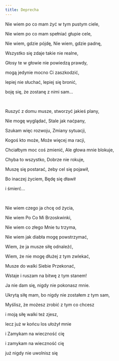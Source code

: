 ```yaml
---
title: Deprecha
---
```



Nie wiem po co mam żyć w tym pustym ciele,

Nie wiem po co mam spełniać głupie cele,

Nie wiem, gdzie pójdę, Nie wiem, gdzie padnę,

Wszystko się zdaje takie nie realne,

Głosy te w głowie nie powiedzą prawdy,

mogą jedynie mocno Ci zaszkodzić,

lepiej nie słuchać, lepiej się bronić,

boję się, że zostanę z nimi sam…

<br/>

Ruszyć z domu musze, stworzyć jakieś plany,

Nie mogę wyglądać, Stale jak naćpany,

Szukam więc rozwoju, Zmiany sytuacji,

Kogoś kto może, Może więcej ma racji,

Chciałbym moc coś zmienić, Ale głowa mnie blokuje,

Chyba to wszystko, Dobrze nie rokuje,

Muszę się postarać, żeby cel się pojawił,

Bo inaczej życiem, Będę się dławił

i śmierć…

<br/>

Nie wiem czego ja chcę od życia,

Nie wiem Po Co Mi Brzoskwinki,

Nie wiem co złego Mnie tu trzyma,

Nie wiem jak diabła mogę powstrzymać,

Wiem, że ja musze siłę odnaleźć,

Wiem, że nie mogę dłużej z tym zwlekać,

Musze do walki Siebie Przekonać,

Wstaje i ruszam na bitwę z tym stanem!

Ja nie dam się, nigdy nie pokonasz mnie.

Ukrytą siłę mam, bo nigdy nie zostałem z tym sam,

Myślisz, że możesz zrobić z tym co chcesz

i moją siłę walki też zjesz,

lecz już w końcu los ułożył mnie

i Zamykam na wieczność cię

i zamykam na wieczność cię

już nigdy nie uwolnisz się